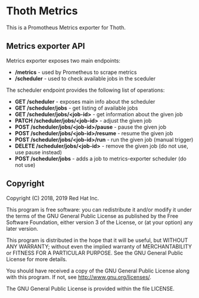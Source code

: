 # Thoth Metrics

This is a Promotheus Metrics exporter for Thoth.

## Metrics exporter API

Metrics exporter exposes two main endpoints:

  * **/metrics** - used by Prometheus to scrape metrics
  * **/scheduler** - used to check available jobs in the sceduler

The scheduler endpoint provides the following list of operations:

  * **GET /scheduler** - exposes main info about the scheduler
  * **GET /scheduler/jobs** - get listing of available jobs
  * **GET /scheduler/jobs/&lt;job-id&gt;** - get information about the given job
  * **PATCH /scheduler/jobs/&lt;job-id&gt;** - adjust the given job
  * **POST /scheduler/jobs/&lt;job-id&gt;/pause** - pause the given job
  * **POST /scheduler/jobs/&lt;job-id&gt;/resume** - resume the given job
  * **POST /scheduler/jobs/&lt;job-id&gt;/run** - run the given job (manual trigger)
  * **DELETE /scheduler/jobs/&lt;job-id&gt;** - remove the given job (do not use, use pause instead)
  * **POST /scheduler/jobs** - adds a job to metrics-exporter scheduler (do not use)

## Copyright

Copyright (C) 2018, 2019 Red Hat Inc.

This program is free software: you can redistribute it and/or modify
it under the terms of the GNU General Public License as published by
the Free Software Foundation, either version 3 of the License, or
(at your option) any later version.

This program is distributed in the hope that it will be useful,
but WITHOUT ANY WARRANTY; without even the implied warranty of
MERCHANTABILITY or FITNESS FOR A PARTICULAR PURPOSE. See the
GNU General Public License for more details.

You should have received a copy of the GNU General Public License
along with this program. If not, see <http://www.gnu.org/licenses/>.

The GNU General Public License is provided within the file LICENSE.
